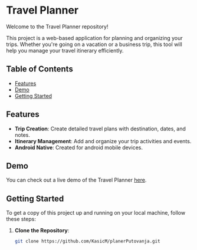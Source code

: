 # Travel Planner

Welcome to the Travel Planner repository!

This project is a web-based application for planning and organizing your trips. Whether you're going on a vacation or a business trip, this tool will help you manage your travel itinerary efficiently.

## Table of Contents
- [Features](#features)
- [Demo](#demo)
- [Getting Started](#getting-started)


## Features

- **Trip Creation**: Create detailed travel plans with destination, dates, and notes.
- **Itinerary Management**: Add and organize your trip activities and events.
- **Android Native**: Created for android mobile devices.

## Demo

You can check out a live demo of the Travel Planner [here](#insert-demo-url).

## Getting Started

To get a copy of this project up and running on your local machine, follow these steps:

1. **Clone the Repository**:
   ```sh
   git clone https://github.com/KasicM/planerPutovanja.git
